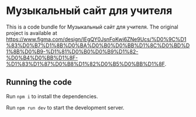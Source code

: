 
  # Музыкальный сайт для учителя

  This is a code bundle for Музыкальный сайт для учителя. The original project is available at https://www.figma.com/design/IEgQY0JsnFoKwi6ZNe9Ucs/%D0%9C%D1%83%D0%B7%D1%8B%D0%BA%D0%B0%D0%BB%D1%8C%D0%BD%D1%8B%D0%B9-%D1%81%D0%B0%D0%B9%D1%82-%D0%B4%D0%BB%D1%8F-%D1%83%D1%87%D0%B8%D1%82%D0%B5%D0%BB%D1%8F.

  ## Running the code

  Run `npm i` to install the dependencies.

  Run `npm run dev` to start the development server.
  